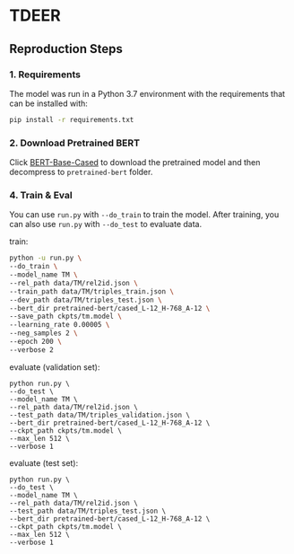 
# TDEER 

## Reproduction Steps

### 1. Requirements

The model was run in a Python 3.7 environment with the requirements that can be installed with:

```bash
pip install -r requirements.txt
```

### 2. Download Pretrained BERT

Click [BERT-Base-Cased](https://storage.googleapis.com/bert_models/2018_10_18/cased_L-12_H-768_A-12.zip) to download the pretrained model and then decompress to `pretrained-bert` folder.


### 4. Train & Eval

You can use `run.py` with `--do_train` to train the model. After training, you can also use `run.py` with `--do_test` to evaluate data.

train:

```bash
python -u run.py \
--do_train \
--model_name TM \
--rel_path data/TM/rel2id.json \
--train_path data/TM/triples_train.json \
--dev_path data/TM/triples_test.json \
--bert_dir pretrained-bert/cased_L-12_H-768_A-12 \
--save_path ckpts/tm.model \
--learning_rate 0.00005 \
--neg_samples 2 \
--epoch 200 \
--verbose 2
```

evaluate (validation set):

```
python run.py \
--do_test \
--model_name TM \
--rel_path data/TM/rel2id.json \
--test_path data/TM/triples_validation.json \
--bert_dir pretrained-bert/cased_L-12_H-768_A-12 \
--ckpt_path ckpts/tm.model \
--max_len 512 \
--verbose 1
```

evaluate (test set):

```
python run.py \
--do_test \
--model_name TM \
--rel_path data/TM/rel2id.json \
--test_path data/TM/triples_test.json \
--bert_dir pretrained-bert/cased_L-12_H-768_A-12 \
--ckpt_path ckpts/tm.model \
--max_len 512 \
--verbose 1
```
